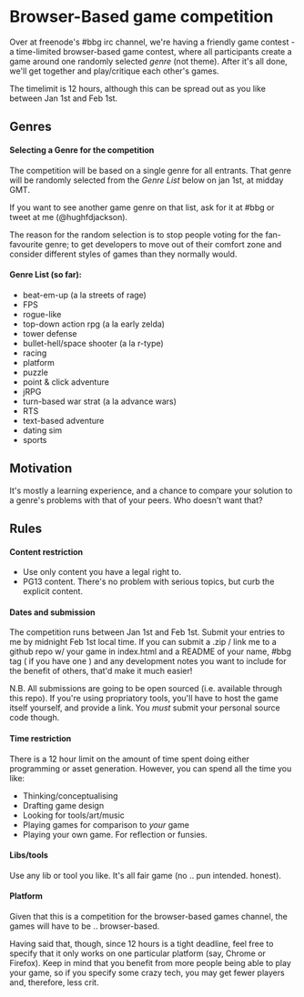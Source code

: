 # Browser-Based game competition

Over at freenode's #bbg irc channel, we're having a friendly game contest - a time-limited browser-based game contest, where all participants create a game around one randomly selected *genre* (not theme).  After it's all done, we'll get together and play/critique each other's games.

The timelimit is 12 hours, although this can be spread out as you like between Jan 1st and Feb 1st.

## Genres

#### Selecting a Genre for the competition

The competition will be based on a single genre for all entrants. That genre will be randomly selected from the _Genre List_ below on jan 1st, at midday GMT.

If you want to see another game genre on that list, ask for it at #bbg or tweet at me (@hughfdjackson).

The reason for the random selection is to stop people voting for the fan-favourite genre; to get developers to move out of their comfort zone and consider different styles of games than they normally would.

#### Genre List (so far):

* beat-em-up (a la streets of rage)
* FPS
* rogue-like
* top-down action rpg (a la early zelda)
* tower defense
* bullet-hell/space shooter (a la r-type)
* racing
* platform
* puzzle
* point & click adventure
* jRPG
* turn-based war strat (a la advance wars)
* RTS
* text-based adventure
* dating sim
* sports

## Motivation

It's mostly a learning experience, and a chance to compare your solution to a genre's problems with that of your peers.
 Who doesn't want that?

## Rules

#### Content restriction

* Use only content you have a legal right to.
* PG13 content.  There's no problem with serious topics, but curb the explicit content.

#### Dates and submission

The competition runs between Jan 1st and Feb 1st.  Submit your entries to me by midnight Feb 1st local time.  If you can submit a .zip / link me to a github repo w/ your game in index.html and a README of your name, #bbg tag ( if you have one ) and any development notes you want to include for the benefit of others, that'd make it much easier!

N.B. All submissions are going to be open sourced (i.e. available through this repo).  If you're using propriatory tools, you'll have to host the game itself yourself, and provide a link.  You *must* submit your personal source code though.

#### Time restriction

There is a 12 hour limit on the amount of time spent doing either programming or asset generation.  However, you can spend all the time you like:

* Thinking/conceptualising
* Drafting game design
* Looking for tools/art/music
* Playing games for comparison to *your* game
* Playing your own game. For reflection or funsies.

#### Libs/tools

Use any lib or tool you like.  It's all fair game (no .. pun intended. honest).

#### Platform

Given that this is a competition for the browser-based games channel, the games will have to be .. browser-based.  

Having said that, though, since 12 hours is a tight deadline, feel free to specify that it only works on one particular platform (say, Chrome or Firefox).  Keep in mind that you benefit from more people being able to play your game, so if you specify some crazy tech, you may get fewer players and, therefore, less crit.
